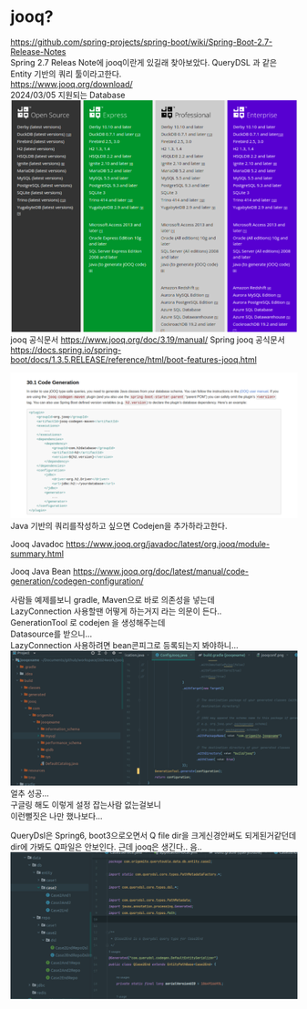 **jooq?**
============
https://github.com/spring-projects/spring-boot/wiki/Spring-Boot-2.7-Release-Notes  
Spring 2.7 Releas Note에 jooq이란게 있길래 찾아보았다. 
QueryDSL 과 같은 Entity 기반의 쿼리 툴이라고한다.  
https://www.jooq.org/download/  
2024/03/05 지원되는 Database  
![jooqusedb.png](img%2Fjooqusedb.png)
jooq 공식문서
https://www.jooq.org/doc/3.19/manual/
Spring jooq 공식문서  
https://docs.spring.io/spring-boot/docs/1.3.5.RELEASE/reference/html/boot-features-jooq.html

![springdocjooq.png](img%2Fspringdocjooq.png)
Java 기반의 쿼리를작성하고 싶으면 Codejen을 추가하라고한다.  

Jooq Javadoc
https://www.jooq.org/javadoc/latest/org.jooq/module-summary.html

Jooq Java Bean
https://www.jooq.org/doc/latest/manual/code-generation/codegen-configuration/

사람들 예제를보니 gradle, Maven으로 바로 의존성을 넣는데  
LazyConnection 사용할땐 어떻게 하는거지 라는 의문이 든다..  
GenerationTool 로 codejen 을 생성해주는데  
Datasource를 받으니...  
LazyConnection 사용하려면 bean콘피그로 등록되는지 봐야하니...  
![jooqdir.png](img%2Fjooqdir.png)
얼추 성공...  
구글링 해도 이렇게 설정 잡는사람 없는걸보니  
이런뻘짓은 나만 했나보다...  

  
QueryDsl은 Spring6, boot3으로오면서 Q file dir을 크게신경안써도 되게된거같던데  
dir에 가봐도 Q파일은 안보인다. 
근데 jooq은 생긴다.. 음..
![qfile.png](img%2Fqfile.png)

